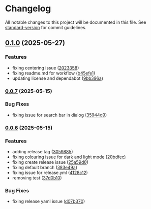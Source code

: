 # Changelog

All notable changes to this project will be documented in this file. See [standard-version](https://github.com/conventional-changelog/standard-version) for commit guidelines.

## [0.1.0](https://github.com/Walter0697/react-icons-select/compare/v0.0.7...v0.1.0) (2025-05-27)


### Features

* fixing centering issue ([2023358](https://github.com/Walter0697/react-icons-select/commit/20233585b8f5435e606b36d135d8169fa80acdc2))
* fixing readme.md for workflow ([b45efe1](https://github.com/Walter0697/react-icons-select/commit/b45efe12201f977f584bcf5b721919be2e01df7f))
* updating license and dependabot ([9bb396a](https://github.com/Walter0697/react-icons-select/commit/9bb396a5bd9582203e7d48b3b2b0feb06f841e01))

### [0.0.7](https://github.com/Walter0697/react-icons-select/compare/v0.0.6...v0.0.7) (2025-05-15)


### Bug Fixes

* fixing issue for search bar in dialog ([35944d9](https://github.com/Walter0697/react-icons-select/commit/35944d971a098b0ed51c8c384ac3bda5c1a7ae49))

### [0.0.6](https://github.com/Walter0697/react-icons-select/compare/v0.0.3...v0.0.6) (2025-05-15)


### Features

* adding release tag ([3059885](https://github.com/Walter0697/react-icons-select/commit/3059885dc57de8dadf5956d6f0156d05b933e50a))
* fixing colouring issue for dark and light mode ([20bdfec](https://github.com/Walter0697/react-icons-select/commit/20bdfec402d4a5793636fe735e545baa6057574c))
* fixing create release issue ([25a59d0](https://github.com/Walter0697/react-icons-select/commit/25a59d0487b1f63a9b3c9645ed9c8e7ea8e5b9a6))
* fixing default branch ([383e49a](https://github.com/Walter0697/react-icons-select/commit/383e49a601926ceeeb2a94e70eb65840eef1c1e4))
* fixing issue for release.yml ([4128c12](https://github.com/Walter0697/react-icons-select/commit/4128c124adc0e94670332a40a2ff583e71657454))
* removing test ([37d0b10](https://github.com/Walter0697/react-icons-select/commit/37d0b1063e83132ba2abfa9225922ccacb744964))


### Bug Fixes

* fixing release yaml issue ([d07b370](https://github.com/Walter0697/react-icons-select/commit/d07b37064f0e7e76b9a6733d18fadb043e4ffcbf))
